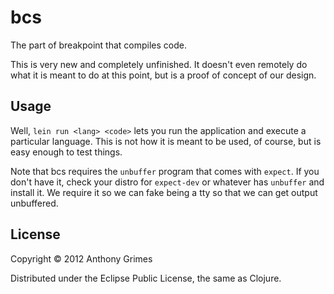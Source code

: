 # bcs

The part of breakpoint that compiles code.

This is very new and completely unfinished. It doesn't even remotely do what it is
meant to do at this point, but is a proof of concept of our design.

## Usage

Well, `lein run <lang> <code>` lets you run the application and execute a particular language.
This is not how it is meant to be used, of course, but is easy enough to test things. 

Note that bcs requires the `unbuffer` program that comes with `expect`. If you don't have it,
check your distro for `expect-dev` or whatever has `unbuffer` and install it. We require it so
we can fake being a tty so that we can get output unbuffered.

## License

Copyright © 2012 Anthony Grimes

Distributed under the Eclipse Public License, the same as Clojure.
